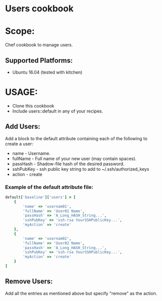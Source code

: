 # Users cookbook
# Scope:
 Chef cookbook to manage users.
## Supported Platforms:

- Ubuntu 16.04 (tested with kitchen)

# USAGE:
- Clone this cookbook
- Include users::default in any of your recipes.

## Add Users:
Add a block to the default attribute containing each of the following to create a user:
-  name - Username.
-  fullName - Full name of your new user (may contain spaces).
-  passHash - Shadow-file hash of the desired password.
-  sshPubKey - ssh public key string to add to ~/.ssh/authorized_keys
-  action - create

### Example of the default attribute file:
```ruby
default['baseline']['users'] = [
	{
		'name' => 'usernam01',
		'fullName' => 'User01 Name',
		'passHash' => 'A_Long_HASH_String...',
		'sshPubKey' => 'ssh-rsa YourSSHPublicKey...',
		'myAction' => 'create'
	},
	{
		'name' => 'usernam02',
		'fullName' => 'User02 Name',
		'passHash' => 'A_Long_HASH_String...',
		'sshPubKey' => 'ssh-rsa YourSSHPublicKey...',
		'myAction' => 'create'
	}
]
```

## Remove Users:
 Add all the entries as mentioned above but specify "remove" as the action.


